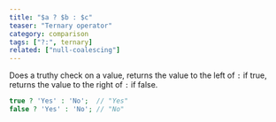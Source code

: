 ```yaml
---
title: "$a ? $b : $c"
teaser: "Ternary operator"
category: comparison
tags: ["?:", ternary]
related: ["null-coalescing"]
---
```


Does a truthy check on a value, returns the value to the left of `:` if true, returns the value to the right of `:` if false.

```php
true ? 'Yes' : 'No';  // "Yes"
false ? 'Yes' : 'No'; // "No"
```
